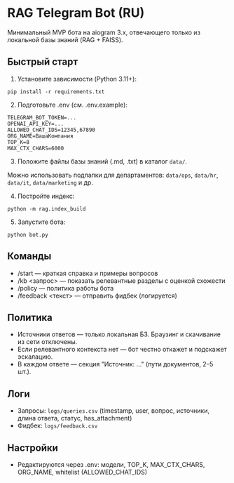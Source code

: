 # RAG Telegram Bot (RU)

Минимальный MVP бота на aiogram 3.x, отвечающего только из локальной базы знаний (RAG + FAISS).

## Быстрый старт

1) Установите зависимости (Python 3.11+):
```
pip install -r requirements.txt
```

2) Подготовьте .env (см. .env.example):
```
TELEGRAM_BOT_TOKEN=...
OPENAI_API_KEY=...
ALLOWED_CHAT_IDS=12345,67890
ORG_NAME=ВашаКомпания
TOP_K=8
MAX_CTX_CHARS=6000
```

3) Положите файлы базы знаний (.md, .txt) в каталог `data/`.

Можно использовать подпапки для департаментов: `data/ops`, `data/hr`, `data/it`, `data/marketing` и др.

4) Постройте индекс:
```
python -m rag.index_build
```

5) Запустите бота:
```
python bot.py
```

## Команды
- /start — краткая справка и примеры вопросов
- /kb <запрос> — показать релевантные разделы с оценкой схожести
- /policy — политика работы бота
- /feedback <текст> — отправить фидбек (логируется)

## Политика
- Источники ответов — только локальная БЗ. Браузинг и скачивание из сети отключены.
- Если релевантного контекста нет — бот честно откажет и подскажет эскалацию.
- В каждом ответе — секция "Источник: …" (пути документов, 2–5 шт.).

## Логи
- Запросы: `logs/queries.csv` (timestamp, user, вопрос, источники, длина ответа, статус, has_attachment)
- Фидбек: `logs/feedback.csv`

## Настройки
- Редактируются через .env: модели, TOP_K, MAX_CTX_CHARS, ORG_NAME, whitelist (ALLOWED_CHAT_IDS)
